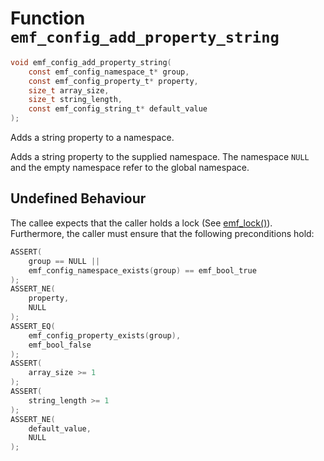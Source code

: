 # Function `emf_config_add_property_string`

```c
void emf_config_add_property_string(
    const emf_config_namespace_t* group,
    const emf_config_property_t* property,
    size_t array_size,
    size_t string_length,
    const emf_config_string_t* default_value
);
```

Adds a string property to a namespace.

Adds a string property to the supplied namespace. The namespace `NULL` and the empty namespace refer to the global namespace.

## Undefined Behaviour

The callee expects that the caller holds a lock (See [emf_lock()](./fn.emf_lock.md)).  
Furthermore, the caller must ensure that the following preconditions hold:

```c
ASSERT(
    group == NULL ||
    emf_config_namespace_exists(group) == emf_bool_true
);
ASSERT_NE(
    property,
    NULL
);
ASSERT_EQ(
    emf_config_property_exists(group),
    emf_bool_false
);
ASSERT(
    array_size >= 1
);
ASSERT(
    string_length >= 1
);
ASSERT_NE(
    default_value,
    NULL
);
```
